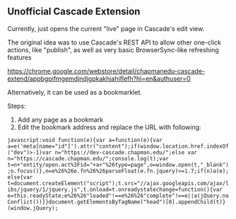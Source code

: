 ## Unofficial Cascade Extension


Currently, just opens the current "live" page in Cascade's edit view. 

The original idea was to use Cascade's REST API to allow other one-click actions, like "publish", as well as very basic BrowserSync-like refreshing features

https://chrome.google.com/webstore/detail/chapmanedu-cascade-extend/appbgpifmgemdjndjgpkakhjahiflefh?hl=en&authuser=0

 
 Alternatively, it can be used as a bookmarklet. 
 
 Steps:
 
 1) Add any page as a bookmark
 2) Edit the bookmark address and replace the URL with following:
 
 `javascript:void function(e){var a=function(e){var a=e('meta[name="id"]').attr("content");if(window.location.href.indexOf("dev")>-1)var n="https://dev-cascade.chapman.edu/";else var n="https://cascade.chapman.edu/";console.log(t);var t=n+"entity/open.act%3Fid="+a+"%26type=page",o=window.open(t,"_blank");o.focus()},n=e%26%26e.fn%26%26parseFloat(e.fn.jquery)>=1.7;if(n)a(e);else{var t=document.createElement("script");t.src="//ajax.googleapis.com/ajax/libs/jquery/1/jquery.js",t.onload=t.onreadystatechange=function(){var e=this.readyState;e%26%26"loaded"!==e%26%26"complete"!==e||a(jQuery.noConflict())}}document.getElementsByTagName("head")[0].appendChild(t)}(window.jQuery);`
